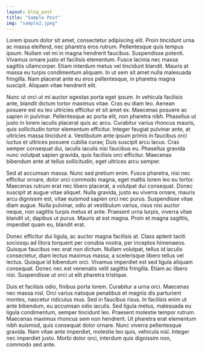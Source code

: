 ```yaml
---
layout: blog_post
title: "Sample Post"
img: "sample2.jpeg"
---
```

Lorem ipsum dolor sit amet, consectetur adipiscing elit. Proin tincidunt urna ac massa eleifend, nec pharetra eros rutrum. Pellentesque quis tempus ipsum. Nullam vel mi in magna hendrerit faucibus. Suspendisse potenti. Vivamus ornare justo et facilisis elementum. Fusce lacinia nec massa sagittis ullamcorper. Etiam interdum metus vel tincidunt blandit. Mauris at massa eu turpis condimentum aliquam. In ut sem sit amet nulla malesuada fringilla. Nam placerat ante eu eros pellentesque, in pharetra magna suscipit. Aliquam vitae hendrerit elit.

Nunc ut orci ut mi auctor egestas porta eget ipsum. In vehicula facilisis ante, blandit dictum tortor maximus vitae. Cras eu diam leo. Aenean posuere est eu leo ultricies efficitur et sit amet ex. Maecenas posuere ac sapien in pulvinar. Pellentesque ac porta elit, non pharetra nibh. Phasellus ut justo in lorem iaculis placerat quis ac arcu. Curabitur varius rhoncus mauris, quis sollicitudin tortor elementum efficitur. Integer feugiat pulvinar ante, at ultricies massa tincidunt a. Vestibulum ante ipsum primis in faucibus orci luctus et ultrices posuere cubilia curae; Duis suscipit arcu lacus. Cras semper consequat dui, iaculis iaculis nisi faucibus eu. Phasellus gravida nunc volutpat sapien gravida, quis facilisis orci efficitur. Maecenas bibendum ante at tellus sollicitudin, eget ultrices arcu semper.

Sed at accumsan massa. Nunc sed pretium enim. Fusce pharetra, nisi nec efficitur ornare, dolor orci commodo magna, eget mattis lorem leo eu tortor. Maecenas rutrum erat nec libero placerat, a volutpat dui consequat. Donec suscipit at augue vitae aliquet. Nulla gravida, justo eu viverra ornare, mauris arcu dignissim est, vitae euismod sapien orci nec purus. Suspendisse vitae diam augue. Nulla pulvinar, odio at vestibulum varius, risus nisi auctor neque, non sagittis turpis metus et ante. Praesent urna turpis, viverra vitae blandit ut, dapibus ut purus. Mauris at est magna. Proin et magna sagittis, imperdiet quam eu, blandit erat.

Donec efficitur dui ligula, ac auctor magna facilisis at. Class aptent taciti sociosqu ad litora torquent per conubia nostra, per inceptos himenaeos. Quisque faucibus nec erat non dictum. Nullam volutpat, tellus id iaculis consectetur, diam lectus maximus massa, a scelerisque libero tellus vel lectus. Quisque id bibendum orci. Vivamus imperdiet est sed ligula aliquam consequat. Donec nec est venenatis velit sagittis fringilla. Etiam ac libero nisi. Suspendisse ut orci ut elit pharetra tristique.

Duis et facilisis odio, finibus porta lorem. Curabitur a urna orci. Maecenas nec massa nisl. Orci varius natoque penatibus et magnis dis parturient montes, nascetur ridiculus mus. Sed in faucibus risus. In facilisis enim ut ante bibendum, eu accumsan odio iaculis. Sed ligula metus, malesuada eu ligula condimentum, semper tincidunt leo. Praesent molestie tempor rutrum. Maecenas maximus rhoncus sem non hendrerit. Ut pharetra erat elementum nibh euismod, quis consequat dolor ornare. Nunc viverra pellentesque gravida. Nam vitae ante imperdiet, molestie leo quis, vehicula nisl. Integer nec imperdiet justo. Morbi dolor orci, interdum quis dignissim non, commodo sed ante.